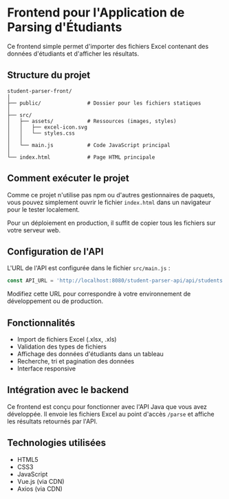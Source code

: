 # Frontend pour l'Application de Parsing d'Étudiants

Ce frontend simple permet d'importer des fichiers Excel contenant des données d'étudiants et d'afficher les résultats.

## Structure du projet

```
student-parser-front/
│
├── public/               # Dossier pour les fichiers statiques
│
├── src/
│   ├── assets/           # Ressources (images, styles)
│   │   ├── excel-icon.svg
│   │   └── styles.css
│   │
│   └── main.js           # Code JavaScript principal
│
└── index.html            # Page HTML principale
```

## Comment exécuter le projet

Comme ce projet n'utilise pas npm ou d'autres gestionnaires de paquets, vous pouvez simplement ouvrir le fichier `index.html` dans un navigateur pour le tester localement.

Pour un déploiement en production, il suffit de copier tous les fichiers sur votre serveur web.

## Configuration de l'API

L'URL de l'API est configurée dans le fichier `src/main.js` :

```javascript
const API_URL = 'http://localhost:8080/student-parser-api/api/students';
```

Modifiez cette URL pour correspondre à votre environnement de développement ou de production.

## Fonctionnalités

- Import de fichiers Excel (.xlsx, .xls)
- Validation des types de fichiers
- Affichage des données d'étudiants dans un tableau
- Recherche, tri et pagination des données
- Interface responsive

## Intégration avec le backend

Ce frontend est conçu pour fonctionner avec l'API Java que vous avez développée. Il envoie les fichiers Excel au point d'accès `/parse` et affiche les résultats retournés par l'API.

## Technologies utilisées

- HTML5
- CSS3
- JavaScript
- Vue.js (via CDN)
- Axios (via CDN)
